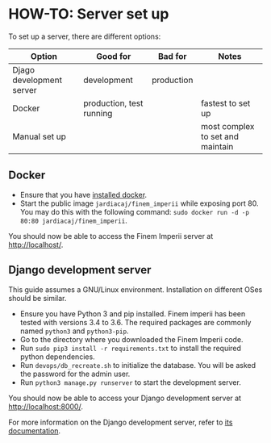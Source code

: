 # HOW-TO: Server set up

To set up a server, there are different options:

|Option | Good for | Bad for | Notes
|------ |--------- |-------- | -----
|Djago development server | development | production |
|Docker | production, test running | | fastest to set up
|Manual set up | | | most complex to set and maintain

## Docker

- Ensure that you have [installed docker][2].
- Start the public image `jardiacaj/finem_imperii` while exposing
port 80. You may do this with the following command:
`sudo docker run -d -p 80:80 jardiacaj/finem_imperii`.

You should now be able to access the Finem Imperii server at
<http://localhost/>.

## Django development server

This guide assumes a GNU/Linux environment. Installation on different
OSes should be similar.

- Ensure you have Python 3 and pip installed. Finem imperii has been
tested with versions 3.4 to 3.6. The required packages are commonly
named `python3` and `python3-pip`.
- Go to the directory where you downloaded the Finem Imperii code.
- Run `sudo pip3 install -r requirements.txt` to install the required
python dependencies.
- Run `devops/db_recreate.sh` to initialize the database. You will be
asked the password for the admin user.
- Run `python3 manage.py runserver` to start the development server.

You should now be able to access your Django development server at
<http://localhost:8000/>.

For more information on the Django development server, refer to
[its documentation][1].

[1]: https://docs.djangoproject.com/en/1.11/ref/django-admin/#django-admin-runserver
[2]: https://docs.docker.com/engine/installation/

